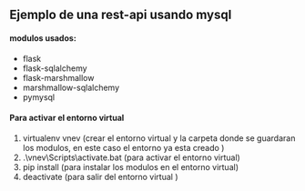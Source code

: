 ## Ejemplo de una rest-api usando mysql
#### modulos usados:
- flask
- flask-sqlalchemy
- flask-marshmallow
- marshmallow-sqlalchemy
- pymysql

#### Para activar el entorno virtual
1. virtualenv vnev (crear el entorno virtual y la carpeta donde se guardaran los modulos, en este caso el entorno ya esta creado )
2. .\vnev\Scripts\activate.bat (para activar el entorno virtual)
3. pip install <modulos> (para instalar los modulos en el entorno virtual)
4. deactivate (para salir del entorno virtual )
